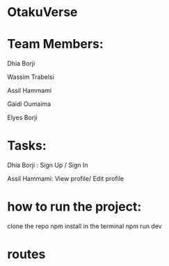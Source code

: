 # OtakuVerse

# Team Members:
Dhia Borji

Wassim Trabelsi

Assil Hammami

Gaidi Oumaima

Elyes Borji

# Tasks:
Dhia Borji : Sign Up / Sign In


Assil Hammami: View profile/ Edit profile




# how to run the project:
 clone the repo
 npm install in the terminal
 npm run dev 
 # routes
 
